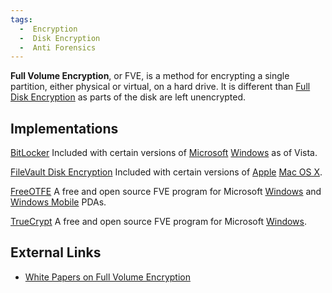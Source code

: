 ```yaml
---
tags:
  -  Encryption
  -  Disk Encryption
  -  Anti Forensics
---
```

**Full Volume Encryption**, or FVE, is a method for encrypting a single
partition, either physical or virtual, on a hard drive. It is different
than [Full Disk Encryption](full_disk_encryption.md) as parts of
the disk are left unencrypted.

## Implementations

[BitLocker](bitlocker.md)
Included with certain versions of [Microsoft](microsoft.md)
[Windows](windows.md) as of Vista.

<!-- -->

[FileVault Disk Encryption](filevault_disk_encryption.md)
Included with certain versions of [Apple](apple.md) [Mac OS
X](mac_os_x.md).

<!-- -->

[FreeOTFE](freeotfe.md)
A free and open source FVE program for Microsoft
[Windows](windows.md) and [Windows
Mobile](microsoft_windows_mobile.md) PDAs.

<!-- -->

[TrueCrypt](truecrypt.md)
A free and open source FVE program for Microsoft
[Windows](windows.md).

## External Links

- [White Papers on Full Volume
  Encryption](http://secude.com/htm/805/en/White_Paper_Section%3A_Full_Disk_Encryption.htm)

